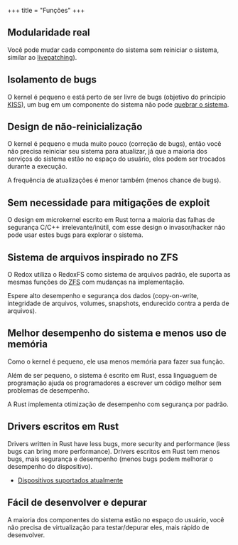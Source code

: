 +++
title = "Funções"
+++

## Modularidade real

Você pode mudar cada componente do sistema sem reiniciar o sistema, similar ao [livepatching]).

[livepatching]: https://en.wikipedia.org/wiki/Kpatch

## Isolamento de bugs

O kernel é pequeno e está perto de ser livre de bugs (objetivo do príncipio [KISS]), um bug em um componente do sistema não pode [quebrar o sistema].

[KISS]: https://en.wikipedia.org/wiki/KISS_principle
[quebrar o sistema]: https://en.wikipedia.org/wiki/Kernel_panic

## Design de não-reinicialização

O kernel é pequeno e muda muito pouco (correção de bugs), então você não precisa reiniciar seu sistema para atualizar, já que a maioria dos serviços do sistema estão no espaço do usuário, eles podem ser trocados durante a execução.

A frequência de atualizações é menor também (menos chance de bugs).

## Sem necessidade para mitigações de exploit

O design em microkernel escrito em Rust torna a maioria das falhas de segurança C/C++ irrelevante/inútil, com esse design o invasor/hacker não pode usar estes bugs para explorar o sistema.

## Sistema de arquivos inspirado no ZFS

O Redox utiliza o RedoxFS como sistema de arquivos padrão, ele suporta as mesmas funções do [ZFS] com mudanças na implementação.

Espere alto desempenho e segurança dos dados (copy-on-write, integridade de arquivos, volumes, snapshots, endurecido contra a perda de arquivos).

[ZFS]: https://docs.freebsd.org/en/books/handbook/zfs/

## Melhor desempenho do sistema e menos uso de memória

Como o kernel é pequeno, ele usa menos memória para fazer sua função.

Além de ser pequeno, o sistema é escrito em Rust, essa linguaguem de programação ajuda os programadores a escrever um código melhor sem problemas de desempenho.

A Rust implementa otimização de desempenho com segurança por padrão.

## Drivers escritos em Rust

Drivers written in Rust have less bugs, more security and performance (less bugs can bring more performance).
Drivers escritos em Rust tem menos bugs, mais segurança e desempenho (menos bugs podem melhorar o desempenho do dispositivo).

- [Dispositivos suportados atualmente](/faq/#which-devices-redox-support)

## Fácil de desenvolver e depurar

A maioria dos componentes do sistema estão no espaço do usuário, você não precisa de virtualização para testar/depurar eles, mais rápido de desenvolver.
